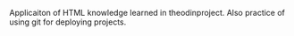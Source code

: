 Applicaiton of HTML knowledge learned in theodinproject. Also practice of using git for deploying projects.

